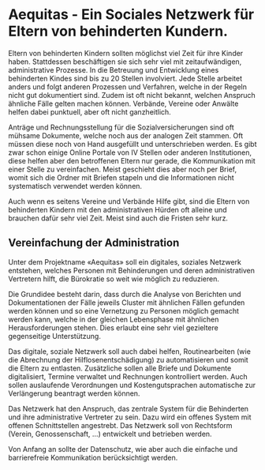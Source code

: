 # Aequitas - Ein Sociales Netzwerk für Eltern von behinderten Kundern.

Eltern von behinderten Kindern sollten möglichst viel Zeit für ihre Kinder haben. Stattdessen beschäftigen sie sich sehr viel mit zeitaufwändigen, administrative Prozesse. In die Betreuung und Entwicklung eines behinderten Kindes sind bis zu 20 Stellen involviert. Jede Stelle arbeitet anders und folgt anderen Prozessen und Verfahren, welche in der Regeln nicht gut dokumentiert sind. Zudem ist oft nicht bekannt, welchen Anspruch ähnliche Fälle gelten machen können. Verbände, Vereine oder Anwälte helfen dabei punktuell, aber oft nicht ganzheitlich.

Anträge und Rechnungsstellung für die Sozialversicherungen sind oft mühsame Dokumente, welche noch aus der analogen Zeit stammen. Oft müssen diese noch von Hand ausgefüllt und unterschrieben werden. Es gibt zwar schon einige Online Portale von IV Stellen oder anderen Institutionen, diese helfen aber den betroffenen Eltern nur gerade, die Kommunikation mit einer Stelle zu vereinfachen. Meist geschieht dies aber noch per Brief, womit sich die Ordner mit Briefen stapeln und die Informationen nicht systematisch verwendet werden können.

Auch wenn es seitens Vereine und Verbände Hilfe gibt, sind die Eltern von behinderten Kindern mit den administrativen Hürden oft alleine und brauchen dafür sehr viel Zeit. Meist sind auch die Fristen sehr kurz.

## Vereinfachung der Administration

Unter dem Projektname «Aequitas» soll ein digitales, soziales Netzwerk entstehen, welches Personen mit Behinderungen und deren administrativen Vertretern hilft, die Bürokratie so weit wie möglich zu reduzieren.

Die Grundidee besteht darin, dass durch die Analyse von Berichten und Dokumentationen der Fälle jeweils Cluster mit ähnlichen Fällen gefunden werden können und so eine Vernetzung zu Personen möglich gemacht werden kann, welche in der gleichen Lebensphase mit ähnlichen Herausforderungen stehen. Dies erlaubt eine sehr viel gezieltere gegenseitige Unterstützung.

Das digitale, soziale Netzwerk soll auch dabei helfen, Routinearbeiten (wie die Abrechnung der Hilflosenentschädigung) zu automatisieren und somit die Eltern zu entlasten. Zusätzliche sollen alle Briefe und Dokumente digitalisiert, Termine verwaltet und Rechnungen kontrolliert werden. Auch sollen auslaufende Verordnungen und Kostengutsprachen automatische zur Verlängerung beantragt werden können.

Das Netzwerk hat den Anspruch, das zentrale System für die Behinderten und ihre administrative Vertreter zu sein. Dazu wird ein offenes System mit offenen Schnittstellen angestrebt. Das Netzwerk soll von Rechtsform (Verein, Genossenschaft, …) entwickelt und betrieben werden.

Von Anfang an sollte der Datenschutz, wie aber auch die einfache und barrierefreie Kommunikation berücksichtigt werden. 
